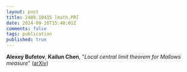 ```yaml
---
layout: post
title: 2409.10415 [math.PR]
date: 2024-09-16T15:48:01Z
comments: false
tags: publication
published: true
---
```


<b>Alexey Bufetov</b>, <b>Kailun Chen</b>, "<i>Local central limit theorem for Mallows measure</i>" ([arXiv](http://arxiv.org/abs/2409.10415v1))
